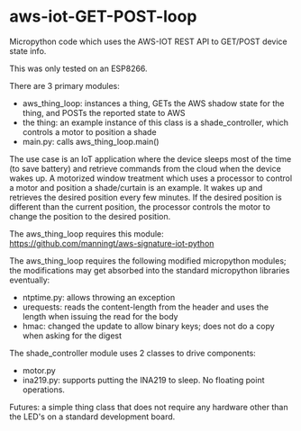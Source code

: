 # aws-iot-GET-POST-loop
Micropython code which uses the AWS-IOT REST API to GET/POST device state info.

This was only tested on an ESP8266.

There are 3 primary modules:
  * aws_thing_loop: instances a thing, GETs the AWS shadow state for the thing, and POSTs the reported state to AWS
  * the thing: an example instance of this class is a shade_controller, which controls a motor to position a shade
  * main.py: calls aws_thing_loop.main()
  
The use case is an IoT application where the device sleeps most of the time (to save battery) and retrieve commands from the cloud when the device wakes up. A motorized window treatment which uses a processor to control a motor and position a shade/curtain is an example. It wakes up and retrieves the desired position every few minutes. If the desired position is different than the current position, the processor controls the motor to change the position to the desired position.

The aws_thing_loop requires this module: https://github.com/manningt/aws-signature-iot-python

The aws_thing_loop requires the following modified micropython modules; the modifications may get absorbed into the standard micropython libraries eventually:
  * ntptime.py: allows throwing an exception
  * urequests: reads the content-length from the header and uses the length when issuing the read for the body
  * hmac: changed the update to allow binary keys; does not do a copy when asking for the digest

The shade_controller module uses 2 classes to drive components:
  * motor.py
  * ina219.py: supports putting the INA219 to sleep.  No floating point operations.
  
  
  Futures: a simple thing class that does not require any hardware other than the LED's on a standard development board.
